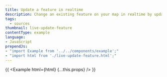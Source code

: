 ```yaml
---
title: Update a feature in realtime
description: Change an existing feature on your map in realtime by updating its data.
tags:
  - sources
thumbnail: live-update-feature
contentType: example
language:
- JavaScript
prependJs:
- "import Example from '../../components/example';"
- "import html from './live-update-feature.html';"
---
```


{{ <Example html={html} {...this.props} /> }}
